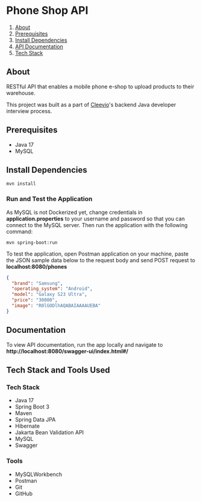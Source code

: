 # Phone Shop API

1. [About](#about)
2. [Prerequisites](#prerequisites)
3. [Install Dependencies](#dependencies)
4. [API Documentation](#documentation)
5. [Tech Stack](#techstack)

## About<a name="about"></a>

RESTful API that enables a mobile phone e-shop to upload products to their warehouse.

This project was built as a part of [Cleevio](https://www.cleevio.com/)'s backend Java developer interview process. 

## Prerequisites<a name="prerequisites"></a>
* Java 17
* MySQL

## Install Dependencies<a name="dependencies"></a>
```shell
mvn install
```

### Run and Test the Application
As MySQL is not Dockerized yet, change credentials in **application.properties** to your username and password so that you can connect to the MySQL server. Then run the application with the following command:

```shell
mvn spring-boot:run
```

To test the application, open Postman application on your machine, paste the JSON sample data below to the request body and send POST request to **localhost:8080/phones**
```json
{
  "brand": "Samsung",
  "operating_system": "Android",
  "model": "Galaxy S23 Ultra",
  "price": "30000",
  "image": "R0lGODlhAQABAIAAAAUEBA"
}
```

## Documentation<a name="documentation"></a>
To view API documentation, run the app locally and navigate to **http://localhost:8080/swagger-ui/index.html#/**


## Tech Stack and Tools Used<a name="techstack"></a>
### Tech Stack
* Java 17
* Spring Boot 3
* Maven
* Spring Data JPA
* Hibernate
* Jakarta Bean Validation API
* MySQL
* Swagger

### Tools
* MySQLWorkbench
* Postman
* Git
* GitHub
